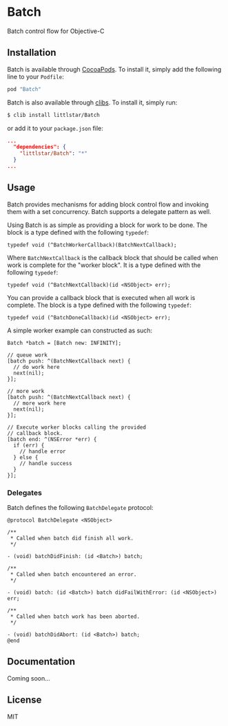 # Batch

Batch control flow for Objective-C

## Installation

Batch is available through [CocoaPods](http://cocoapods.org/). To install it,
simply add the following line to your `Podfile`:

```ruby
pod "Batch"
```

Batch is also available through [clibs](https://github.com/clibs/clib).
To install it, simply run:

```sh
$ clib install littlstar/Batch
```

or add it to your `package.json` file:

```json
...
  "dependencies": {
    "littlstar/Batch": "*"
  }
...
```

## Usage

Batch provides mechanisms for adding block control flow and invoking
them with a set concurrency. Batch supports a delegate pattern as well.

Using Batch is as simple as providing a block for work to be done. The
block is a type defined with the following `typedef`:

```objc
typedef void (^BatchWorkerCallback)(BatchNextCallback);
```

Where `BatchNextCallback` is the callback block that should be called
when work is complete for the "worker block". It is a type defined with
the following `typedef`:

```objc
typedef void (^BatchNextCallback)(id <NSObject> err);
```

You can provide a callback block that is executed when all work is
complete. The block is a type defined with the following `typedef`:

```objc
typedef void (^BatchDoneCallback)(id <NSObject> err);
```

A simple worker example can constructed as such:

```objc
Batch *batch = [Batch new: INFINITY];

// queue work
[batch push: ^(BatchNextCallback next) {
  // do work here
  next(nil);
}];

// more work
[batch push: ^(BatchNextCallback next) {
  // more work here
  next(nil);
}];

// Execute worker blocks calling the provided
// callback block.
[batch end: ^(NSError *err) {
  if (err) {
    // handle error
  } else {
    // handle success
  }
}];
```

### Delegates

Batch defines the following `BatchDelegate` protocol:

```objc
@protocol BatchDelegate <NSObject>

/**
 * Called when batch did finish all work.
 */

- (void) batchDidFinish: (id <Batch>) batch;

/**
 * Called when batch encountered an error.
 */

- (void) batch: (id <Batch>) batch didFailWithError: (id <NSObject>) err;

/**
 * Called when batch work has been aborted.
 */

- (void) batchDidAbort: (id <Batch>) batch;
@end
```

## Documentation

Coming soon...

## License

MIT

